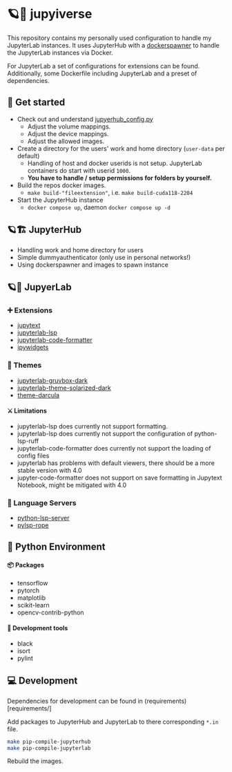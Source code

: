# 🪐🌚 jupyiverse

This repository contains my personally used configuration to handle my JupyterLab instances.
It uses JupyterHub with a [dockerspawner](https://www.google.com/search?client=firefox-b-d&q=dockerspawner) to handle the JupyterLab instances via Docker.

For JupyterLab a set of configurations for extensions can be found.
Additionally, some Dockerfile including JupyterLab and a preset of dependencies. 

## 🚀 Get started

- Check out and understand [jupyerhub_config.py](jupyterhub/jupyterhub_config.py)
    - Adjust the volume mappings.
    - Adjust the device mappings.
    - Adjust the allowed images.
- Create a directory for the users' work and home directory (`user-data` per default)
    - Handling of host and docker userids is not setup. JupyterLab containers do start with userid `1000`.
    - **You have to handle / setup permissions for folders by yourself.**
- Build the repos docker images.
    - `make build-"fileextension"`, i.e. `make build-cuda118-2204`
- Start the JupyterHub instance
    - `docker compose up`, daemon `docker compose up -d`

## 🪐🏗️ JupyterHub

- Handling work and home directory for users
- Simple dummyauthenticator (only use in personal networks!)
- Using dockerspawner and images to spawn instance

## 🪐🧪 JupyerLab

### ➕ Extensions

- [jupytext](https://github.com/mwouts/jupytext)
- [jupyterlab-lsp](https://github.com/jupyter-lsp/jupyterlab-lsp)
- [jupyterlab-code-formatter](https://github.com/ryantam626/jupyterlab_code_formatter)
- [ipywidgets](https://github.com/jupyter-widgets/ipywidgets)

### 🎨 Themes
- [jupyterlab-gruvbox-dark](https://github.com/IBArbitrary/jupyterlab_gruvbox_dark)
- [jupyterlab-theme-solarized-dark](https://github.com/AllanChain/jupyterlab-theme-solarized-dark)
- [theme-darcula](https://github.com/telamonian/theme-darcula)

#### ⚔️ Limitations

- jupyterlab-lsp does currently not support formatting.
- jupyterlab-lsp does currently not support the configuration of python-lsp-ruff
- jupyterlab-code-formatter does currently not support the loading of config files
- jupyterlab has problems with default viewers, there should be a more stable version with 4.0
- jupyter-code-formatter does not support on save formatting in Jupytext Notebook, might be mitigated with 4.0

### 💬 Language Servers

- [python-lsp-server](https://github.com/python-lsp/python-lsp-server)
- [pylsp-rope](https://github.com/python-rope/pylsp-rope)

## 🐍 Python Environment

#### 📦 Packages

- tensorflow
- pytorch
- matplotlib
- scikit-learn
- opencv-contrib-python

#### 🚧 Development tools

- black
- isort
- pylint


## 💻 Development

Dependencies for development can be found in (requirements)[requirements/]

Add packages to JupyterHub and JupyterLab to there corresponding `*.in` file.

```bash
make pip-compile-jupyterhub
make pip-compile-jupyterlab
```
Rebuild the images.
